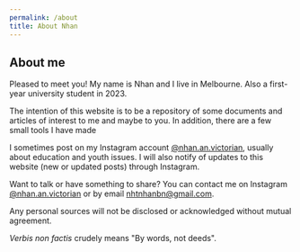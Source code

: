 ```yaml
---
permalink: /about
title: About Nhan
---
```


## About me

Pleased to meet you!
My name is Nhan and I live in Melbourne.
Also a first-year university student in 2023.

The intention of this website is to be a repository of some documents and articles of interest to me and maybe to you. In addition, there are a few small tools I have made

I sometimes post on my Instagram account [@nhan.an.victorian](https://instagram.com/nhan.an.victorian),
usually about education and youth issues. I will also notify of updates to this website (new or updated posts) through Instagram.

Want to talk or have something to share?
You can contact me on Instagram [@nhan.an.victorian](https://instagram.com/nhan.an.victorian)
or by email [nhtnhanbn@gmail.com](mailto:nhtnhanbn@gmail.com).

Any personal sources will not be disclosed or acknowledged without mutual agreement.

*Verbis non factis* crudely means "By words, not deeds".
